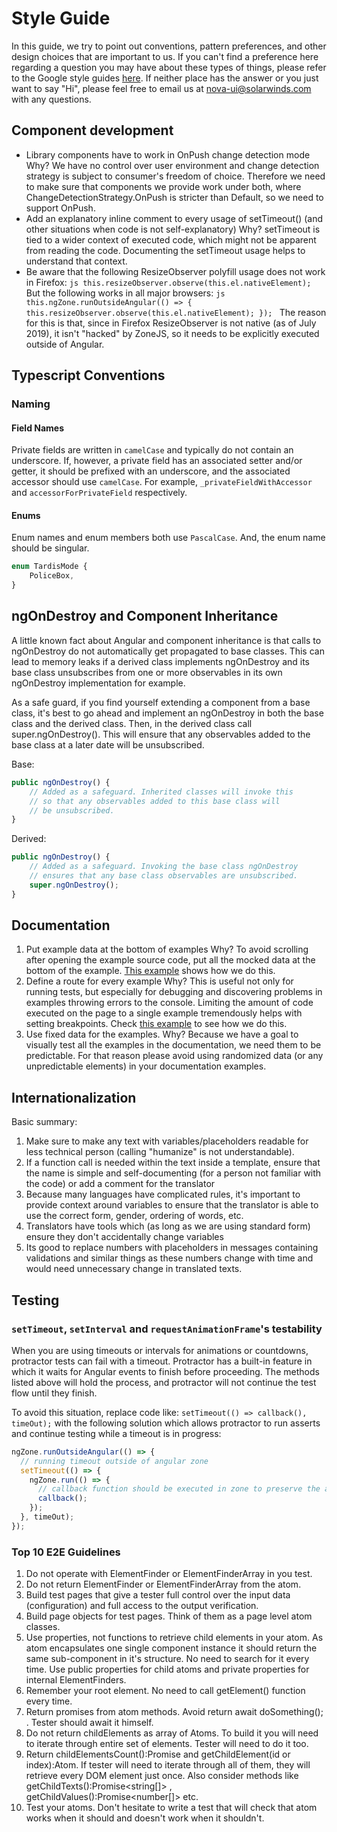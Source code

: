 # Style Guide

In this guide, we try to point out conventions, pattern preferences, and other design choices that are
important to us. If you can't find a preference here regarding a question you may have about these types
of things, please refer to the Google style guides [here](https://google.github.io/styleguide/). If
neither place has the answer or you just want to say "Hi", please feel free to email us at
nova-ui@solarwinds.com with any questions.

## Component development

-   Library components have to work in OnPush change detection mode
    Why? We have no control over user environment and change detection strategy is subject to consumer's freedom of choice. Therefore we need to make sure that components we provide work under both, where ChangeDetectionStrategy.OnPush is stricter than Default, so we need to support OnPush.
-   Add an explanatory inline comment to every usage of setTimeout() (and other situations when code is not self-explanatory)
    Why? setTimeout is tied to a wider context of executed code, which might not be apparent from reading the code. Documenting the setTimeout usage helps to understand that context.
-   Be aware that the following ResizeObserver polyfill usage does not work in Firefox:
    `js this.resizeObserver.observe(this.el.nativeElement); `
    But the following works in all major browsers:
    `js this.ngZone.runOutsideAngular(() => { this.resizeObserver.observe(this.el.nativeElement); }); `
    The reason for this is that, since in Firefox ResizeObserver is not native (as of July 2019), it isn't "hacked" by ZoneJS, so it needs to be explicitly executed outside of Angular.

## Typescript Conventions

### Naming

#### Field Names

Private fields are written in `camelCase` and typically do not contain an underscore. If, however, a private field has an associated setter and/or getter, it should be prefixed with an underscore, and the associated accessor should use `camelCase`. For example, `_privateFieldWithAccessor` and `accessorForPrivateField` respectively.

#### Enums

Enum names and enum members both use `PascalCase`. And, the enum name should be singular.

```ts
enum TardisMode {
    PoliceBox,
}
```

## ngOnDestroy and Component Inheritance

A little known fact about Angular and component inheritance is that calls to ngOnDestroy do not automatically get propagated to base classes. This can lead to memory leaks if a derived class implements ngOnDestroy and its base class unsubscribes from one or more observables in its own ngOnDestroy implementation for example.

As a safe guard, if you find yourself extending a component from a base class, it's best to go ahead and implement an ngOnDestroy in both the base class and the derived class. Then, in the derived class call super.ngOnDestroy(). This will ensure that any observables added to the base class at a later date will be unsubscribed.

Base:

```js
public ngOnDestroy() {​​​​​​​​​​
    // Added as a safeguard. Inherited classes will invoke this
    // so that any observables added to this base class will
    // be unsubscribed.
}​​​​​​​​​​
```

Derived:

```js
public ngOnDestroy() {​​​​​​​​​​
    // Added as a safeguard. Invoking the base class ngOnDestroy
    // ensures that any base class observables are unsubscribed.
    super.ngOnDestroy();
}​​​​​​​​​​
```

## Documentation

1. Put example data at the bottom of examples
   Why? To avoid scrolling after opening the example source code, put all the mocked data at the bottom of the example. [This example](https://github.com/solarwinds/nova/blob/main/packages/charts/examples/components/demo/chart-types/line/line-chart-basic/line-chart-basic.example.component.ts#L41-L68) shows how we do this.
2. Define a route for every example
   Why? This is useful not only for running tests, but especially for debugging and discovering problems in examples throwing errors to the console. Limiting the amount of code executed on the page to a single example tremendously helps with setting breakpoints. Check [this example](https://github.com/solarwinds/nova/blob/main/packages/charts/examples/components/demo/chart-types/line/chart-docs-line.module.ts#L22-L100) to see how we do this.
3. Use fixed data for the examples.
   Why? Because we have a goal to visually test all the examples in the documentation, we need them to be predictable. For that reason please avoid using randomized data (or any unpredictable elements) in your documentation examples.

## Internationalization

Basic summary:

1. Make sure to make any text with variables/placeholders readable for less technical person (calling "humanize" is not understandable).
2. If a function call is needed within the text inside a template, ensure that the name is simple and self-documenting (for a person not familiar with the code) or add a comment for the translator
3. Because many languages have complicated rules, it's important to provide context around variables to ensure that the translator is able to use the correct form, gender, ordering of words, etc.
4. Translators have tools which (as long as we are using standard form) ensure they don't accidentally change variables
5. Its good to replace numbers with placeholders in messages containing validations and similar things as these numbers change with time and would need unnecessary change in translated texts.

## Testing

### `setTimeout`, `setInterval` and `requestAnimationFrame`'s testability

When you are using timeouts or intervals for animations or countdowns, protractor tests can fail with a timeout.
Protractor has a built-in feature in which it waits for Angular events to finish before proceeding. The methods listed above will hold the process, and protractor will not continue the test flow until they finish.

To avoid this situation, replace code like:
`setTimeout(() => callback(), timeOut);`
with the following solution which allows protractor to run asserts and continue testing while a timeout is in progress:

```js
ngZone.runOutsideAngular(() => {​​​​
  // running timeout outside of angular zone
  setTimeout(() => {​​​​
    ngZone.run(() => {​​​​
      // callback function should be executed in zone to preserve the angular change detection
      callback();
    }​​​​);
  }​​​​, timeOut);
}​​​​);
```

### Top 10 E2E Guidelines

1. Do not operate with ElementFinder or ElementFinderArray in you test.
2. Do not return ElementFinder or ElementFinderArray from the atom.
3. Build test pages that give a tester full control over the input data (configuration) and full access to the output verification.
4. Build page objects for test pages. Think of them as a page level atom classes.
5. Use properties, not functions to retrieve child elements in your atom. As atom encapsulates one single component instance it should return the same sub-component in it's structure. No need to search for it every time. Use public properties for child atoms and private properties for internal ElementFinders.
6. Remember your root element. No need to call getElement() function every time.
7. Return promises from atom methods. Avoid return await doSomething(); . Tester should await it himself.
8. Do not return childElements as array of Atoms. To build it you will need to iterate through entire set of elements. Tester will need to do it too.
9. Return childElementsCount():Promise<number> and getChildElement(id or index):Atom. If tester will need to iterate through all of them, they will retrieve every DOM element just once. Also consider methods like getChildTexts():Promise<string[]> , getChildValues():Promise<number[]> etc.
10. Test your atoms. Don't hesitate to write a test that will check that atom works when it should and doesn't work when it shouldn't.
